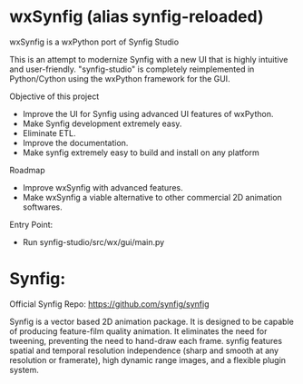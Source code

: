 # wxSynfig (alias synfig-reloaded)
wxSynfig is a wxPython port of Synfig Studio

This is an attempt to modernize Synfig with a new UI that is highly intuitive and user-friendly.
"synfig-studio"  is completely reimplemented in Python/Cython using the wxPython framework for the GUI.

Objective of this project
- Improve the UI for Synfig using advanced UI features of wxPython.
- Make Synfig development extremely easy.
- Eliminate ETL.
- Improve the documentation.
- Make synfig extremely easy to build and install on any platform

Roadmap
- Improve wxSynfig with advanced features.
- Make wxSynfig a viable alternative to other commercial 2D animation softwares.

Entry Point:
- Run synfig-studio/src/wx/gui/main.py

# Synfig:
Official Synfig Repo: https://github.com/synfig/synfig

Synfig is a vector based 2D animation package. It is designed to be
capable of producing feature-film quality animation. It eliminates the
need for tweening, preventing the need to hand-draw each frame. synfig
features spatial and temporal resolution independence (sharp and smooth
at any resolution or framerate), high dynamic range images, and a
flexible plugin system.
